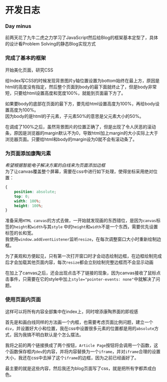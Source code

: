 # 开发日志

### Day minus
前两天花了九牛二虎之力学习了JavaScript然后给Blog的框架基本定型了，具体的设计看Problem Solving的静态Blog实现方式

### 完成了基本的框架
开始美化页面，研究CSS

给Index写CSS的时候发现背景图片y轴位置设置为bottom始终在最上方，原因是html的高度没有指定，然后整个页面到body的最下面就终止了，但是body非常短，只要给html设置高度和宽度100%，就能到页面最下方了。

如果要body的底部在页面的最下方，要先给html设置高度为100%，再给body设置高度为100%。<br>
因为body的是html的子元素，子元素50%的意思是父元素大小的50%。

在调成了100%之后，虽然背景图片的位置正确了，但是出现了令人厌恶的滚动条，原因是浏览器的margin默认不为0，导致html加上margin的大小实际上大于浏览器页面。只要给html和body的margin设为0就不会有滚动条了。

### 为页面添加康陶元素
*希望根据智能电子解决方案的白线来为页面添加边框*<br>
为了让canvas覆盖整个屏幕，需要在css中进行如下处理，使得坐标采用绝对位置：
```css
{
    position: absolute;
    top: 0;
    width: 100%;
    height: 100%;
}
```
准备采用`HTML canvas`的方式去做，一开始就发现画的东西错位，是因为`canvas`标签的`height`和`width`与其`style`
中的`height`和`width`不是一个东西，需要优先设置标签的长和宽。<br>
我使用`window.addEventListener`监听`resize`，在每次调整窗口大小时重新绘制边框。

为了美观和方便起见，只有第一次打开窗口时才会动态绘制边框，在边框绘制完成后才会加载其他页面内容，每次`resize`都会立刻绘制完整边框而不会显示动画

在加上了canvas之后，还会出现点击不了链接的现象，因为canvas接收了鼠标点击事件，只需要在它的style中加上`style="pointer-events: none"`中就解决了问题。

### 使用页面内页面
这样可以将所有内容全部集中在index上，同时增添康陶界面的即视感

首先是和画白线同样的方法画一个内框，也需要考虑页面比例问题，建立一个`div`，并设置好大小和位置，我在css中设置很多元素的位置都是用的`absolute`方式，因为我搞不明白默认是个怎么摆法。

我将之前的两个链接换成了两个按钮，`Article Page`按钮将会调用一个函数，这个函数保存框内`dev`的内容，并将内容替换为一个`iframe`，并对`iframe`合理的设置大小，我还在css中去掉了这个`iframe`的边框，因为之前已经画好了。

最主要的就是这些内容，然后我还为blog页面写了css，就是把所有字都弄成白色。